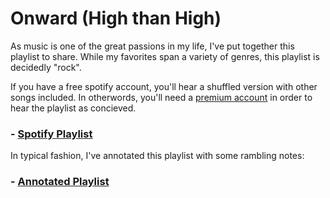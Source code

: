 # Onward (High than High)

As music is one of the great passions in my life, I've put together this playlist to share.  While my favorites span a variety of genres, this playlist is decidedly "rock".

If you have a free spotify account, you'll hear a shuffled version with other songs included.  In otherwords, you'll need a [premium account](https://www.spotify.com/us/premium/) in order to hear the playlist as concieved.

### - [Spotify Playlist](https://open.spotify.com/playlist/3JHhL3MgLCvADVIomkiAqX?si=14e44e2bd14a46e7)

In typical fashion, I've annotated this playlist with some rambling notes:

### - [Annotated Playlist](https://github.com/crckman/Onward/blob/aeb07af973b496ba147a9e18ded5f1e51cbbe3d1/Onward.ipynb)
